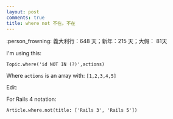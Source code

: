 ```yaml
---
layout: post
comments: true
title: where not 不在。不在
---
```


:person_frowning: 義大利行：648 天；新年：215 天；大假： 81天


I'm using this:

```
Topic.where('id NOT IN (?)',actions)
```

Where `actions` is an array with: `[1,2,3,4,5]`

Edit:

For Rails 4 notation:

```
Article.where.not(title: ['Rails 3', 'Rails 5'])
```
